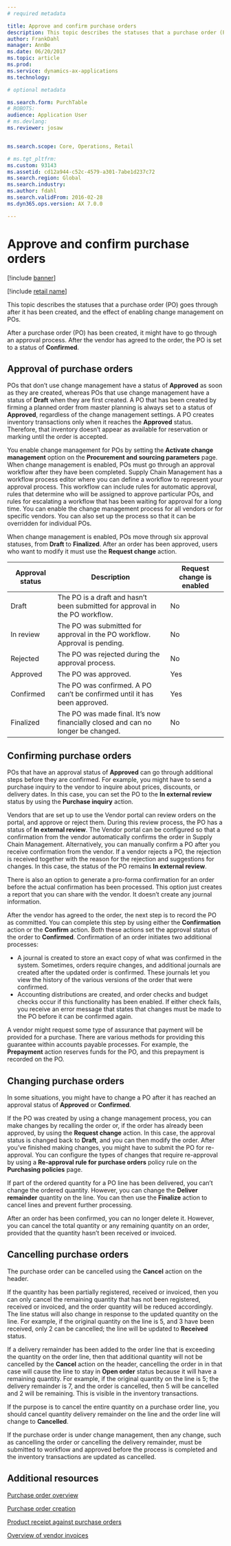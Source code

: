 ```yaml
---
# required metadata

title: Approve and confirm purchase orders
description: This topic describes the statuses that a purchase order (PO) goes through after it has been created, and the effect of enabling change management on POs.
author: FrankDahl
manager: AnnBe
ms.date: 06/20/2017
ms.topic: article
ms.prod: 
ms.service: dynamics-ax-applications
ms.technology: 

# optional metadata

ms.search.form: PurchTable
# ROBOTS: 
audience: Application User
# ms.devlang: 
ms.reviewer: josaw


ms.search.scope: Core, Operations, Retail

# ms.tgt_pltfrm: 
ms.custom: 93143
ms.assetid: cd12a944-c52c-4579-a301-7abe1d237c72
ms.search.region: Global
ms.search.industry: 
ms.author: fdahl
ms.search.validFrom: 2016-02-28
ms.dyn365.ops.version: AX 7.0.0

---
```


# Approve and confirm purchase orders

[!include [banner](../includes/banner.md)]

[!include [retail name](../includes/retail-name.md)]

This topic describes the statuses that a purchase order (PO) goes through after it has been created, and the effect of enabling change management on POs.

After a purchase order (PO) has been created, it might have to go through an approval process. After the vendor has agreed to the order, the PO is set to a status of **Confirmed**.

## Approval of purchase orders
POs that don’t use change management have a status of **Approved** as soon as they are created, whereas POs that use change management have a status of **Draft** when they are first created. A PO that has been created by firming a planned order from master planning is always set to a status of **Approved**, regardless of the change management settings. A PO creates inventory transactions only when it reaches the **Approved** status. Therefore, that inventory doesn’t appear as available for reservation or marking until the order is accepted.  

You enable change management for POs by setting the **Activate change management** option on the **Procurement and sourcing parameters** page. When change management is enabled, POs must go through an approval workflow after they have been completed. Supply Chain Management has a workflow process editor where you can define a workflow to represent your approval process. This workflow can include rules for automatic approval, rules that determine who will be assigned to approve particular POs, and rules for escalating a workflow that has been waiting for approval for a long time. You can enable the change management process for all vendors or for specific vendors. You can also set up the process so that it can be overridden for individual POs.  

When change management is enabled, POs move through six approval statuses, from **Draft** to **Finalized**. After an order has been approved, users who want to modify it must use the **Request change** action.

| Approval status | Description                                                                      | Request change is enabled |
|-----------------|----------------------------------------------------------------------------------|---------------------------|
| Draft           | The PO is a draft and hasn’t been submitted for approval in the PO workflow.     | No                        |
| In review       | The PO was submitted for approval in the PO workflow. Approval is pending.       | No                        |
| Rejected        | The PO was rejected during the approval process.                                 | No                        |
| Approved        | The PO was approved.                                                             | Yes                       |
| Confirmed       | The PO was confirmed. A PO can’t be confirmed until it has been approved.        | Yes                       |
| Finalized       | The PO was made final. It’s now financially closed and can no longer be changed. | No                        |

## Confirming purchase orders
POs that have an approval status of **Approved** can go through additional steps before they are confirmed. For example, you might have to send a purchase inquiry to the vendor to inquire about prices, discounts, or delivery dates. In this case, you can set the PO to the **In external review** status by using the **Purchase inquiry** action.  

Vendors that are set up to use the Vendor portal can review orders on the portal, and approve or reject them. During this review process, the PO has a status of **In external review**. The Vendor portal can be configured so that a confirmation from the vendor automatically confirms the order in Supply Chain Management. Alternatively, you can manually confirm a PO after you receive confirmation from the vendor. If a vendor rejects a PO, the rejection is received together with the reason for the rejection and suggestions for changes. In this case, the status of the PO remains **In external review**.  

There is also an option to generate a pro-forma confirmation for an order before the actual confirmation has been processed. This option just creates a report that you can share with the vendor. It doesn’t create any journal information.  

After the vendor has agreed to the order, the next step is to record the PO as committed. You can complete this step by using either the **Confirmation** action or the **Confirm** action. Both these actions set the approval status of the order to **Confirmed**. Confirmation of an order initiates two additional processes:

-   A journal is created to store an exact copy of what was confirmed in the system. Sometimes, orders require changes, and additional journals are created after the updated order is confirmed. These journals let you view the history of the various versions of the order that were confirmed.
-   Accounting distributions are created, and order checks and budget checks occur if this functionality has been enabled. If either check fails, you receive an error message that states that changes must be made to the PO before it can be confirmed again.

A vendor might request some type of assurance that payment will be provided for a purchase. There are various methods for providing this guarantee within accounts payable processes. For example, the **Prepayment** action reserves funds for the PO, and this prepayment is recorded on the PO.

## Changing purchase orders
In some situations, you might have to change a PO after it has reached an approval status of **Approved** or **Confirmed**.  

If the PO was created by using a change management process, you can make changes by recalling the order or, if the order has already been approved, by using the **Request change** action. In this case, the approval status is changed back to **Draft**, and you can then modify the order. After you’ve finished making changes, you might have to submit the PO for re-approval. You can configure the types of changes that require re-approval by using a **Re-approval rule for purchase orders** policy rule on the **Purchasing policies** page.  

If part of the ordered quantity for a PO line has been delivered, you can’t change the ordered quantity. However, you can change the **Deliver remainder** quantity on the line. You can then use the **Finalize** action to cancel lines and prevent further processing. 

After an order has been confirmed, you can no longer delete it. However, you can cancel the total quantity or any remaining quantity on an order, provided that the quantity hasn’t been received or invoiced.

## Cancelling purchase orders

The purchase order can be cancelled using the **Cancel** action on the header.
 
If the quantity has been partially registered, received or invoiced, then you can only cancel the remaining quantity that has not been registered, received or invoiced, and the order quantity will be reduced accordingly. The line status will also change in response to the updated quantity on the line. For example, if the original quantity on the line is 5, and 3 have been received, only 2 can be cancelled; the line will be updated to **Received** status.
 
If a delivery remainder has been added to the order line that is exceeding the quantity on the order line, then that additional quantity will not be cancelled by the **Cancel** action on the header, cancelling the order in in that case will cause the line to stay in **Open order** status because it will have a remaining quantity. For example, if the original quantity on the line is 5; the delivery remainder is 7, and the order is cancelled, then 5 will be cancelled and 2 will be remaining. This is visible in the inventory transactions.
 
If the purpose is to cancel the entire quantity on a purchase order line, you should cancel quantity delivery remainder on the line and the order line will change to **Cancelled**. 
 
If the purchase order is under change management, then any change, such as cancelling the order or cancelling the delivery remainder, must be submitted to workflow and approved before the process is completed and the inventory transactions are updated as cancelled.


Additional resources
--------

[Purchase order overview](purchase-order-overview.md)

[Purchase order creation](purchase-order-creation.md)

[Product receipt against purchase orders](product-receipt-against-purchase-orders.md)

[Overview of vendor invoices](../../finance/accounts-payable/vendor-invoices-overview.md)



